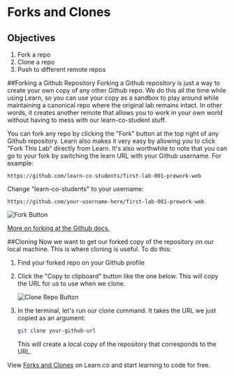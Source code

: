 # Forks and Clones

## Objectives

1. Fork a repo
2. Clone a repo
3. Push to different remote repos


##Forking a Github Repository
Forking a Github repository is just a way to create your own copy of any other Github repo. We do this all the time while using Learn, so you can use your copy as a sandbox to play around while maintaining a canonical repo where the original lab remains intact. In other words, it creates another remote that allows you to work in your own world without having to mess with our learn-co-student stuff.

You can fork any repo by clicking the "Fork" button at the top right of any Github repository. Learn also makes it very easy by allowing you to click "Fork This Lab" directly from Learn. It's also worthwhile to note that you can go to your fork by switching the learn URL with your Github username. For example:

```
https://github.com/learn-co-students/first-lab-001-prework-web
```
Change "learn-co-students" to your username:
```
https://github.com/your-username-here/first-lab-001-prework-web
```

![Fork Button](http://readme-pics.s3.amazonaws.com/fork_button.jpg)

[More on forking at the Github docs.](https://help.github.com/enterprise/2.2/user/articles/fork-a-repo/)

##Cloning
Now we want to get our forked copy of the repository on our local machine. This is where cloning is useful. To do this:

1. Find your forked repo on your Github profile
2. Click the "Copy to clipboard" button like the one below. This will copy the URL for us to use when we clone.

	![Clone Repo Button](http://readme-pics.s3.amazonaws.com/clone-repo-clone-url-button.png)

3. In the terminal, let's run our clone command. It takes the URL we just copied as an argument:

	```bash
	git clone your-github-url
	```
	This will create a local copy of the repository that corresponds to the URL.

<p data-visibility='hidden'>View <a href='https://learn.co/lessons/forks-and-clones-readme' title='Forks and Clones'>Forks and Clones</a> on Learn.co and start learning to code for free.</p>
